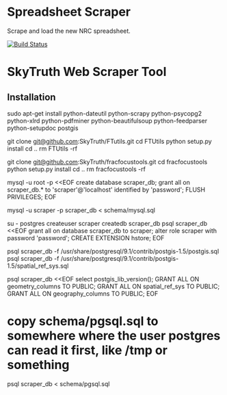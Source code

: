 # Spreadsheet Scraper #

Scrape and load the new NRC spreadsheet.

[![Build Status](https://travis-ci.org/SkyTruth/scraper.svg?branch=master)](https://travis-ci.org/SkyTruth/scraper)



# SkyTruth Web Scraper Tool

## Installation ##

sudo apt-get install python-dateutil python-scrapy python-psycopg2 python-xlrd python-pdfminer python-beautifulsoup python-feedparser python-setupdoc postgis

git clone git@github.com:SkyTruth/FTutils.git
cd FTUtils
python setup.py install
cd ..
rm FTUtils -rf

git clone git@github.com:SkyTruth/fracfocustools.git
cd fracfocustools
python setup.py install
cd ..
rm fracfocustools -rf



mysql -u root -p <<EOF
create database scraper_db;
grant all on scraper_db.* to 'scraper'@'localhost' identified by 'password';
FLUSH PRIVILEGES;
EOF

mysql -u scraper -p scraper_db < schema/mysql.sql 



su - postgres
createuser scraper
createdb scraper_db
psql scraper_db <<EOF
grant all on database scraper_db to scraper;
alter role scraper with password 'password';
CREATE EXTENSION hstore;
EOF

psql scraper_db -f /usr/share/postgresql/9.1/contrib/postgis-1.5/postgis.sql
psql scraper_db -f /usr/share/postgresql/9.1/contrib/postgis-1.5/spatial_ref_sys.sql 

psql scraper_db <<EOF
select postgis_lib_version();
GRANT ALL ON geometry_columns TO PUBLIC;
GRANT ALL ON spatial_ref_sys TO PUBLIC;
GRANT ALL ON geography_columns TO PUBLIC;
EOF

# copy schema/pgsql.sql to somewhere where the user postgres can read it first, like /tmp or something
psql scraper_db < schema/pgsql.sql
